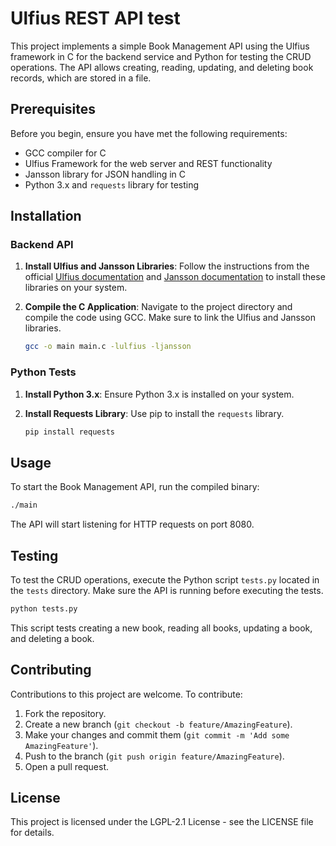 # Ulfius REST API test

This project implements a simple Book Management API using the Ulfius framework in C for the backend service and Python for testing the CRUD operations. The API allows creating, reading, updating, and deleting book records, which are stored in a file.

## Prerequisites

Before you begin, ensure you have met the following requirements:

- GCC compiler for C
- Ulfius Framework for the web server and REST functionality
- Jansson library for JSON handling in C
- Python 3.x and `requests` library for testing

## Installation

### Backend API

1. **Install Ulfius and Jansson Libraries**: Follow the instructions from the official [Ulfius documentation](https://github.com/babelouest/ulfius) and [Jansson documentation](https://digip.org/jansson/) to install these libraries on your system.

2. **Compile the C Application**:
   Navigate to the project directory and compile the code using GCC. Make sure to link the Ulfius and Jansson libraries.
   ```sh
   gcc -o main main.c -lulfius -ljansson
   ```

### Python Tests

1. **Install Python 3.x**: Ensure Python 3.x is installed on your system.

2. **Install Requests Library**:
   Use pip to install the `requests` library.
   ```sh
   pip install requests
   ```

## Usage

To start the Book Management API, run the compiled binary:

```sh
./main
```

The API will start listening for HTTP requests on port 8080.

## Testing

To test the CRUD operations, execute the Python script `tests.py` located in the `tests` directory. Make sure the API is running before executing the tests.

```sh
python tests.py
```

This script tests creating a new book, reading all books, updating a book, and deleting a book.

## Contributing

Contributions to this project are welcome. To contribute:

1. Fork the repository.
2. Create a new branch (`git checkout -b feature/AmazingFeature`).
3. Make your changes and commit them (`git commit -m 'Add some AmazingFeature'`).
4. Push to the branch (`git push origin feature/AmazingFeature`).
5. Open a pull request.

## License

This project is licensed under the LGPL-2.1 License - see the LICENSE file for details.

